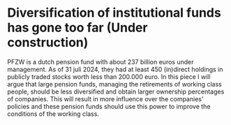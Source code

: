 # Diversification of institutional funds has gone too far (Under construction)

PFZW is a dutch pension fund with about 237 billion euros under management. As of 31 juli 2024, they had at least 450 (in)direct holdings in publicly traded stocks worth less than 200.000 euro. 
In this piece I will argue that large pension funds, managing the retirements of working class people, should be less diversified and obtain larger ownership percentages of companies. This will result in more influence over the companies' policies and these pension funds should use this power to improve the conditions of the working class. 
